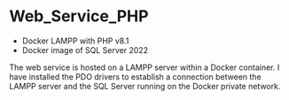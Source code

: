 # Web_Service_PHP

- Docker LAMPP with PHP v8.1
- Docker image of SQL Server 2022

The web service is hosted on a LAMPP server within a Docker container. I have installed the PDO drivers to establish a connection between the LAMPP server and the SQL Server running on the Docker private network.



